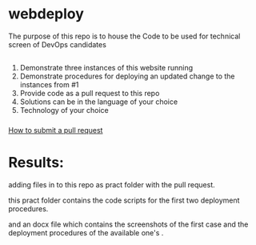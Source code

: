 # webdeploy
The purpose of this repo is to house the Code to be used for technical screen of DevOps candidates

## 

1. Demonstrate three instances of this website running
2. Demonstrate procedures for deploying an updated change to the instances from #1
3. Provide code as a pull request to this repo
4. Solutions can be in the language of your choice
5. Technology of your choice


###

[How to submit a pull request](https://help.github.com/articles/creating-a-pull-request)

Results:
============

adding files in to this repo as pract folder with the pull request.

this pract folder contains the code scripts for the first two deployment procedures.

and an docx file which contains the screenshots of the first case and the deployment procedures of the available one's .
